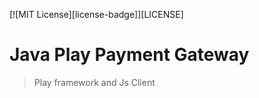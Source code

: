 [![MIT License][license-badge]][LICENSE]

# Java Play Payment Gateway

> Play framework and Js Client 
